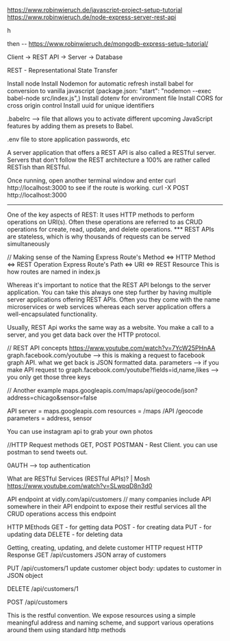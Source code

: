 https://www.robinwieruch.de/javascript-project-setup-tutorial
https://www.robinwieruch.de/node-express-server-rest-api

h

then -- https://www.robinwieruch.de/mongodb-express-setup-tutorial/

Client -> REST API -> Server -> Database

REST - Representational State Transfer 


Install node
Install Nodemon for automatic refresh 
install babel for conversion to vanilla javascript (package.json:   "start": "nodemon --exec babel-node src/index.js",)
Install dotenv for environment file 
Install CORS for cross origin control
Install uuid for unique identifiers 

.babelrc --> file that allows you to activate different upcoming JavaScript features by adding them as presets to Babel. 

.env file to store application passwords, etc 

A server application that offers a REST API is also called a RESTful server. Servers that don't follow the REST architecture a 100% are rather called RESTish than RESTful. 

Once running, open another terminal window and enter curl http://localhost:3000 to see if the route is working. curl -X POST http://localhost:3000

*** 
One of the key aspects of REST: It uses HTTP methods to perform operations on URI(s). Often these operations are referred to as CRUD operations for create, read, update, and delete operations. 
*** REST APIs are stateless, which is why thousands of requests can be served simultaneously 

// Making sense of the Naming
Express Route's Method <=> HTTP Method <=> REST Operation
Express Route's Path <=> URI <=> REST Resource
        This is how routes are named in index.js


Whereas it's important to notice that the REST API belongs to the server application. You can take this always one step further by having multiple server applications offering REST APIs. Often you they come with the name microservices or web services whereas each server application offers a well-encapsulated functionality.

Usually, REST Api works the same way as a website. You make a call to a server, and you get data back over the HTTP protocol. 

//  REST API concepts
https://www.youtube.com/watch?v=7YcW25PHnAA
graph.facebook.com/youtube      -->  this is making a request to facebook graph API. what we get back is JSON formatted data. 
parameters --> if you make API request to graph.facebook.com/youtube?fields=id,name,likes   --> you only get those three keys 

// Another example 
maps.googleapis.com/maps/api/geocode/json?address=chicago&sensor=false

API server = maps.googleapis.com
resources = /maps    /API   /geocode
parameters = address, sensor 

You can use instagram api to grab your own photos 

//HTTP Request methods
GET, POST 
POSTMAN - Rest Client. you can use postman to send tweets out. 

0AUTH --> top authentication 


What are RESTful Services (RESTful APIs)? | Mosh
https://www.youtube.com/watch?v=SLwpqD8n3d0

API endpoint at vidly.com/api/customers
// many companies include API somewhere in their API endpoint to expose their restful services 
all the CRUD operations access this endpoint 

HTTP MEthods
GET - for getting data
POST - for creating data 
PUT - for updating data 
DELETE - for deleting data 


Getting, creating, updating, and delete customer 
HTTP request                                                  HTTP Response
GET /api/customers                                            JSON array of customers        

PUT /api/customers/1                                            update customer object 
body: updates to customer in JSON object 

DELETE /api/customers/1                 

POST /api/customers


This is the restful convention. We expose resources using a simple meaningful address and naming scheme, and support various operations around them using standard http methods 